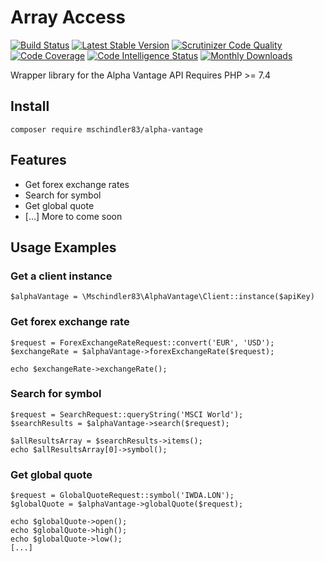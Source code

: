 # Array Access
[![Build Status](https://img.shields.io/travis/mschindler83/alpha-vantage/master.svg)](https://travis-ci.org/mschindler83/array-access)
[![Latest Stable Version](https://img.shields.io/packagist/v/mschindler83/alpha-vantage.svg)](https://packagist.org/packages/mschindler83/array-access)
[![Scrutinizer Code Quality](https://img.shields.io/scrutinizer/g/mschindler83/alpha-vantage.svg)](https://scrutinizer-ci.com/g/mschindler83/array-access/?branch=master)
[![Code Coverage](https://scrutinizer-ci.com/g/mschindler83/alpha-vantage/badges/coverage.png?b=master)](https://scrutinizer-ci.com/g/mschindler83/array-access/?branch=master)
[![Code Intelligence Status](https://scrutinizer-ci.com/g/mschindler83/alpha-vantage/badges/code-intelligence.svg?b=master)](https://scrutinizer-ci.com/code-intelligence)
[![Monthly Downloads](https://img.shields.io/packagist/dm/mschindler83/alpha-vantage.svg)](https://packagist.org/packages/mschindler83/array-access)


Wrapper library for the Alpha Vantage API
Requires PHP >= 7.4

## Install
`composer require mschindler83/alpha-vantage`

## Features
- Get forex exchange rates
- Search for symbol
- Get global quote
- [...] More to come soon

## Usage Examples

### Get a client instance
```
$alphaVantage = \Mschindler83\AlphaVantage\Client::instance($apiKey)
```

### Get forex exchange rate
```
$request = ForexExchangeRateRequest::convert('EUR', 'USD');
$exchangeRate = $alphaVantage->forexExchangeRate($request);

echo $exchangeRate->exchangeRate();
```

### Search for symbol
```
$request = SearchRequest::queryString('MSCI World');
$searchResults = $alphaVantage->search($request);

$allResultsArray = $searchResults->items();
echo $allResultsArray[0]->symbol();
```

### Get global quote
```
$request = GlobalQuoteRequest::symbol('IWDA.LON');
$globalQuote = $alphaVantage->globalQuote($request);

echo $globalQuote->open();
echo $globalQuote->high();
echo $globalQuote->low();
[...]
```
